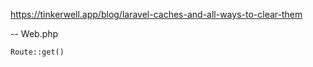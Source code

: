 https://tinkerwell.app/blog/laravel-caches-and-all-ways-to-clear-them


-- Web.php
```php 
Route::get()
```